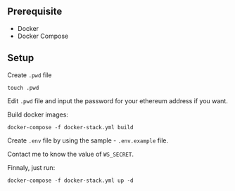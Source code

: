 
## Prerequisite
- Docker
- Docker Compose

## Setup

Create `.pwd` file
```
touch .pwd
```

Edit `.pwd` file and input the password for your ethereum address if you want.

Build docker images:
```
docker-compose -f docker-stack.yml build
```

Create `.env` file by using the sample - `.env.example` file.

Contact me to know the value of `WS_SECRET`.

Finnaly, just run:
```
docker-compose -f docker-stack.yml up -d
```


